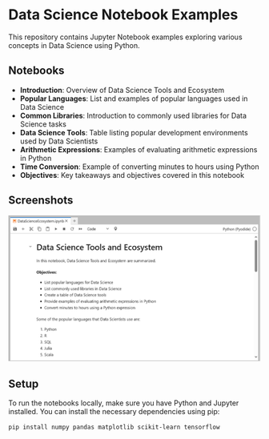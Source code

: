 # Data Science Notebook Examples

This repository contains Jupyter Notebook examples exploring various concepts in Data Science using Python.

## Notebooks

- **Introduction**: Overview of Data Science Tools and Ecosystem
- **Popular Languages**: List and examples of popular languages used in Data Science
- **Common Libraries**: Introduction to commonly used libraries for Data Science tasks
- **Data Science Tools**: Table listing popular development environments used by Data Scientists
- **Arithmetic Expressions**: Examples of evaluating arithmetic expressions in Python
- **Time Conversion**: Example of converting minutes to hours using Python
- **Objectives**: Key takeaways and objectives covered in this notebook

## Screenshots

![Notebook Screenshot](1-notebook.png)

## Setup

To run the notebooks locally, make sure you have Python and Jupyter installed. You can install the necessary dependencies using pip:

```bash
pip install numpy pandas matplotlib scikit-learn tensorflow
